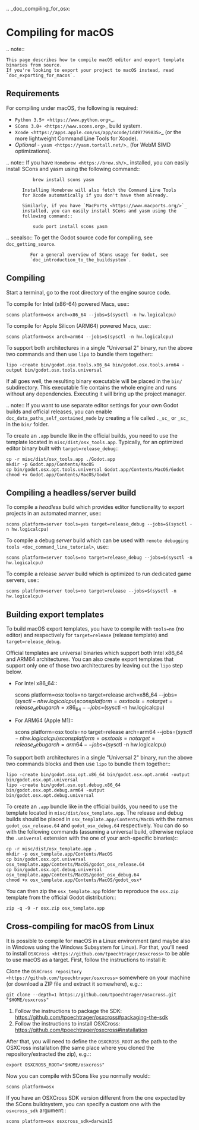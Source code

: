 .. _doc_compiling_for_osx:

Compiling for macOS
===================


.. note::

    This page describes how to compile macOS editor and export template binaries from source.
    If you're looking to export your project to macOS instead, read `doc_exporting_for_macos`.

Requirements
------------

For compiling under macOS, the following is required:

- `Python 3.5+ <https://www.python.org>`_.
- `SCons 3.0+ <https://www.scons.org>`_ build system.
- `Xcode <https://apps.apple.com/us/app/xcode/id497799835>`_
  (or the more lightweight Command Line Tools for Xcode).
- *Optional* - `yasm <https://yasm.tortall.net/>`_ (for WebM SIMD optimizations).

.. note:: If you have `Homebrew <https://brew.sh/>`_ installed, you can easily
          install SCons and yasm using the following command::

              brew install scons yasm

          Installing Homebrew will also fetch the Command Line Tools
          for Xcode automatically if you don't have them already.

          Similarly, if you have `MacPorts <https://www.macports.org/>`_
          installed, you can easily install SCons and yasm using the
          following command::

              sudo port install scons yasm

.. seealso:: To get the Godot source code for compiling, see
             `doc_getting_source`.

             For a general overview of SCons usage for Godot, see
             `doc_introduction_to_the_buildsystem`.

Compiling
---------

Start a terminal, go to the root directory of the engine source code.

To compile for Intel (x86-64) powered Macs, use::

    scons platform=osx arch=x86_64 --jobs=$(sysctl -n hw.logicalcpu)

To compile for Apple Silicon (ARM64) powered Macs, use::

    scons platform=osx arch=arm64 --jobs=$(sysctl -n hw.logicalcpu)

To support both architectures in a single "Universal 2" binary, run the above two commands and then use `lipo` to bundle them together::

    lipo -create bin/godot.osx.tools.x86_64 bin/godot.osx.tools.arm64 -output bin/godot.osx.tools.universal

If all goes well, the resulting binary executable will be placed in the
`bin/` subdirectory. This executable file contains the whole engine and
runs without any dependencies. Executing it will bring up the project
manager.

.. note:: If you want to use separate editor settings for your own Godot builds
          and official releases, you can enable
          `doc_data_paths_self_contained_mode` by creating a file called
          `._sc_` or `_sc_` in the `bin/` folder.

To create an `.app` bundle like in the official builds, you need to use the
template located in `misc/dist/osx_tools.app`. Typically, for an optimized
editor binary built with `target=release_debug`::

    cp -r misc/dist/osx_tools.app ./Godot.app
    mkdir -p Godot.app/Contents/MacOS
    cp bin/godot.osx.opt.tools.universal Godot.app/Contents/MacOS/Godot
    chmod +x Godot.app/Contents/MacOS/Godot

Compiling a headless/server build
---------------------------------

To compile a *headless* build which provides editor functionality to export
projects in an automated manner, use::

    scons platform=server tools=yes target=release_debug --jobs=$(sysctl -n hw.logicalcpu)

To compile a debug *server* build which can be used with
`remote debugging tools <doc_command_line_tutorial>`, use::

    scons platform=server tools=no target=release_debug --jobs=$(sysctl -n hw.logicalcpu)

To compile a release *server* build which is optimized to run dedicated game servers,
use::

    scons platform=server tools=no target=release --jobs=$(sysctl -n hw.logicalcpu)

Building export templates
-------------------------

To build macOS export templates, you have to compile with `tools=no` (no
editor) and respectively for `target=release` (release template) and
`target=release_debug`.

Official templates are universal binaries which support both Intel x86_64 and
ARM64 architectures. You can also create export templates that support only one
of those two architectures by leaving out the `lipo` step below.

- For Intel x86_64::

    scons platform=osx tools=no target=release arch=x86_64 --jobs=$(sysctl -n hw.logicalcpu)
    scons platform=osx tools=no target=release_debug arch=x86_64 --jobs=$(sysctl -n hw.logicalcpu)

- For ARM64 (Apple M1)::

    scons platform=osx tools=no target=release arch=arm64 --jobs=$(sysctl -n hw.logicalcpu)
    scons platform=osx tools=no target=release_debug arch=arm64 --jobs=$(sysctl -n hw.logicalcpu)

To support both architectures in a single "Universal 2" binary, run the above
two commands blocks and then use `lipo` to bundle them together::

    lipo -create bin/godot.osx.opt.x86_64 bin/godot.osx.opt.arm64 -output bin/godot.osx.opt.universal
    lipo -create bin/godot.osx.opt.debug.x86_64 bin/godot.osx.opt.debug.arm64 -output bin/godot.osx.opt.debug.universal

To create an `.app` bundle like in the official builds, you need to use the
template located in `misc/dist/osx_template.app`. The release and debug
builds should be placed in `osx_template.app/Contents/MacOS` with the names
`godot_osx_release.64` and `godot_osx_debug.64` respectively. You can do so
with the following commands (assuming a universal build, otherwise replace the
`.universal` extension with the one of your arch-specific binaries)::

    cp -r misc/dist/osx_template.app .
    mkdir -p osx_template.app/Contents/MacOS
    cp bin/godot.osx.opt.universal osx_template.app/Contents/MacOS/godot_osx_release.64
    cp bin/godot.osx.opt.debug.universal osx_template.app/Contents/MacOS/godot_osx_debug.64
    chmod +x osx_template.app/Contents/MacOS/godot_osx*

You can then zip the `osx_template.app` folder to reproduce the `osx.zip`
template from the official Godot distribution::

    zip -q -9 -r osx.zip osx_template.app

Cross-compiling for macOS from Linux
------------------------------------

It is possible to compile for macOS in a Linux environment (and maybe also in
Windows using the Windows Subsystem for Linux). For that, you'll need to install
`OSXCross <https://github.com/tpoechtrager/osxcross>` to be able to use macOS
as a target. First, follow the instructions to install it:

Clone the `OSXCross repository <https://github.com/tpoechtrager/osxcross>`
somewhere on your machine (or download a ZIP file and extract it somewhere),
e.g.::

    git clone --depth=1 https://github.com/tpoechtrager/osxcross.git "$HOME/osxcross"

1. Follow the instructions to package the SDK:
   https://github.com/tpoechtrager/osxcross#packaging-the-sdk
2. Follow the instructions to install OSXCross:
   https://github.com/tpoechtrager/osxcross#installation

After that, you will need to define the `OSXCROSS_ROOT` as the path to
the OSXCross installation (the same place where you cloned the
repository/extracted the zip), e.g.::

    export OSXCROSS_ROOT="$HOME/osxcross"

Now you can compile with SCons like you normally would::

    scons platform=osx

If you have an OSXCross SDK version different from the one expected by the SCons buildsystem, you can specify a custom one with the `osxcross_sdk` argument::

    scons platform=osx osxcross_sdk=darwin15
